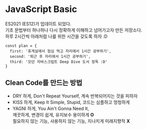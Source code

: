 JavaScript Basic
=====================

ES2021 (ES12)가 업데이트 되었다.  
기초 문법부터 하나하나 다시 정확하게 이해하고 넘어가고자 만든 저장소다.   
하루 2시간씩 아래처럼 나를 위한 시간을 갖도록 하자 :D
```
const plan = {
  first: '휴게실에서 점심 먹고 자리에서 1시간 공부하기',
  second: '퇴근 후 자리에서 1시간 공부하기',
  third: '모던 자바스크립트 Deep Dive 도서 정독 :D'
}
```

## Clean Code를 만드는 방법
-  DRY 하게, Don't Repeat Yourself, 계속 반복되어지는 것을 피하자
- KISS 하게, Keep It Simple, Stupid, 코드는 심플하고 멍청하게
- YAGNI 하게, You Ain't Gonna Need It,  
깨끗하게, 변경이 쉽게, 유지보수 용이하게 <strong>O</strong>  
필요하지 않는 기능, 사용하지 않는 기능, 지나치게 미래지향적 <strong>X</strong>
